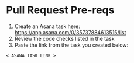 # Pull Request Pre-reqs

1. Create an Asana task here: https://app.asana.com/0/35737884613515/list
2. Review the code checks listed in the task
3. Paste the link from the task you created below:

`< ASANA TASK LINK >`
